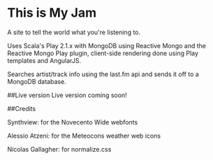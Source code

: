 This is My Jam
===

A site to tell the world what you're listening to.

Uses Scala's Play 2.1.x with MongoDB using Reactive Mongo and the Reactive Mongo Play plugin, client-side rendering done using Play templates and AngularJS.

Searches artist/track info using the last.fm api and sends it off to a MongoDB database.

##Live version
Live version coming soon!

##Credits

Synthview: for the Novecento Wide webfonts

Alessio Atzeni: for the Meteocons weather web icons

Nicolas Gallagher: for normalize.css